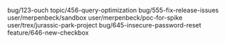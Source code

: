 bug/123-ouch
topic/456-query-optimization
bug/555-fix-release-issues
user/merpenbeck/sandbox
user/merpenbeck/poc-for-spike
user/trex/jurassic-park-project
bug/645-insecure-password-reset
feature/646-new-checkbox
